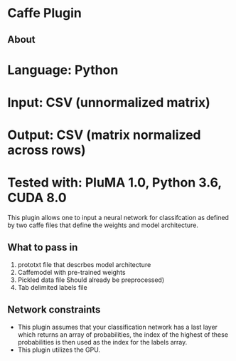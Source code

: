 # Caffe Plugin
## About
# Language: Python
# Input: CSV (unnormalized matrix)
# Output: CSV (matrix normalized across rows)
# Tested with: PluMA 1.0, Python 3.6, CUDA 8.0

This plugin allows one to input a neural network for classifcation as defined by two caffe files that define the weights and model architecture.

## What to pass in
1. prototxt file that descrbes model architecture
1. Caffemodel with pre-trained weights
1. Pickled data file Should already be preprocessed)
1. Tab delimited labels file

## Network constraints
* This plugin assumes that your classification network has a last layer which returns an array of probabilities, the index of the highest of these probabilities is then used as the index for the labels array. 
* This plugin utilizes the GPU.
